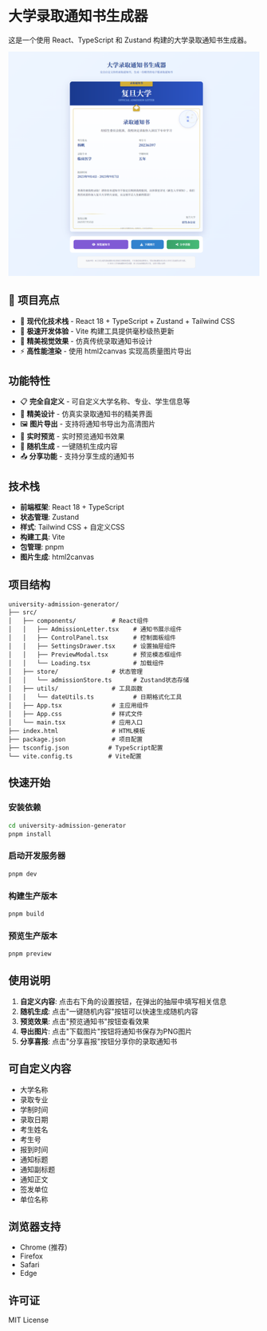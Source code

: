 # 大学录取通知书生成器

这是一个使用 React、TypeScript 和 Zustand 构建的大学录取通知书生成器。

![](./docs/imgs/cover.png)


## 🎯 项目亮点

- 🌟 **现代化技术栈** - React 18 + TypeScript + Zustand + Tailwind CSS
- 🚀 **极速开发体验** - Vite 构建工具提供毫秒级热更新
- 🎨 **精美视觉效果** - 仿真传统录取通知书设计
- ⚡ **高性能渲染** - 使用 html2canvas 实现高质量图片导出

## 功能特性

- 📋 **完全自定义** - 可自定义大学名称、专业、学生信息等
- 🎨 **精美设计** - 仿真实录取通知书的精美界面
- 🖼️ **图片导出** - 支持将通知书导出为高清图片
- 👀 **实时预览** - 实时预览通知书效果
- 🎲 **随机生成** - 一键随机生成内容
- 📤 **分享功能** - 支持分享生成的通知书

## 技术栈

- **前端框架**: React 18 + TypeScript
- **状态管理**: Zustand
- **样式**: Tailwind CSS + 自定义CSS
- **构建工具**: Vite
- **包管理**: pnpm
- **图片生成**: html2canvas

## 项目结构

```
university-admission-generator/
├── src/
│   ├── components/          # React组件
│   │   ├── AdmissionLetter.tsx    # 通知书展示组件
│   │   ├── ControlPanel.tsx       # 控制面板组件
│   │   ├── SettingsDrawer.tsx     # 设置抽屉组件
│   │   ├── PreviewModal.tsx       # 预览模态框组件
│   │   └── Loading.tsx            # 加载组件
│   ├── store/               # 状态管理
│   │   └── admissionStore.ts      # Zustand状态存储
│   ├── utils/               # 工具函数
│   │   └── dateUtils.ts           # 日期格式化工具
│   ├── App.tsx              # 主应用组件
│   ├── App.css              # 样式文件
│   └── main.tsx             # 应用入口
├── index.html               # HTML模板
├── package.json             # 项目配置
├── tsconfig.json           # TypeScript配置
└── vite.config.ts          # Vite配置
```

## 快速开始

### 安装依赖

```bash
cd university-admission-generator
pnpm install
```

### 启动开发服务器

```bash
pnpm dev
```

### 构建生产版本

```bash
pnpm build
```

### 预览生产版本

```bash
pnpm preview
```

## 使用说明

1. **自定义内容**: 点击右下角的设置按钮，在弹出的抽屉中填写相关信息
2. **随机生成**: 点击"一键随机内容"按钮可以快速生成随机内容
3. **预览效果**: 点击"预览通知书"按钮查看效果
4. **导出图片**: 点击"下载图片"按钮将通知书保存为PNG图片
5. **分享喜报**: 点击"分享喜报"按钮分享你的录取通知书

## 可自定义内容

- 大学名称
- 录取专业
- 学制时间
- 录取日期
- 考生姓名
- 考生号
- 报到时间
- 通知标题
- 通知副标题
- 通知正文
- 签发单位
- 单位名称

## 浏览器支持

- Chrome (推荐)
- Firefox
- Safari
- Edge

## 许可证

MIT License
